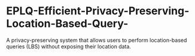 # EPLQ-Efficient-Privacy-Preserving-Location-Based-Query-
A privacy-preserving system that allows users to perform location-based queries (LBS) without exposing their location data.

